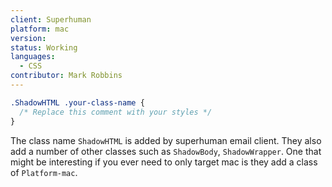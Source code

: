 ```yaml
---
client: Superhuman
platform: mac
version: 
status: Working
languages:
  - CSS
contributor: Mark Robbins
---
```


```css
.ShadowHTML .your-class-name {
  /* Replace this comment with your styles */
}
```

The class name `ShadowHTML` is added by superhuman email client. They also add a number of other classes such as `ShadowBody`, `ShadowWrapper`. One that might be interesting if you ever need to only target mac is they add a class of `Platform-mac`.
